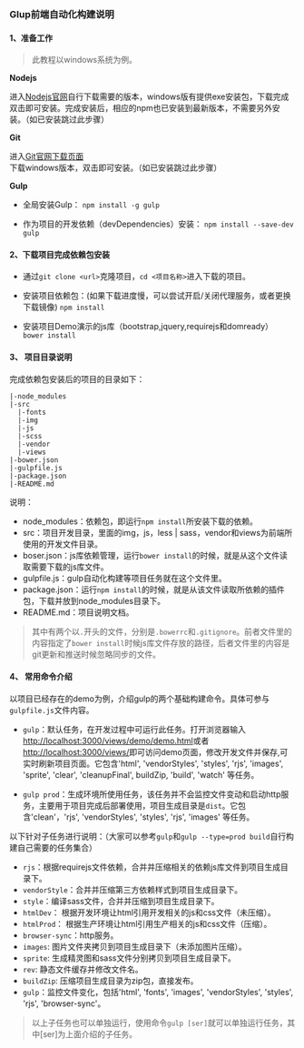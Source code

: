 ### Glup前端自动化构建说明
 
#### 1、准备工作

>此教程以windows系统为例。

**Nodejs**

进入[Nodejs官网](https://nodejs.org/en/)自行下载需要的版本，windows版有提供exe安装包，下载完成双击即可安装。完成安装后，相应的npm也已安装到最新版本，不需要另外安装。（如已安装跳过此步骤）

**Git**

进入[Git官网下载页面](http://git-scm.com/download/)下载windows版本，双击即可安装。（如已安装跳过此步骤）

**Gulp**

* 全局安装Gulp：
`npm install -g gulp`

* 作为项目的开发依赖（devDependencies）安装：
`npm install --save-dev gulp`

#### 2、下载项目完成依赖包安装

* 通过`git clone <url>`克隆项目，`cd <项目名称>`进入下载的项目。

* 安装项目依赖包：(如果下载进度慢，可以尝试开启/关闭代理服务，或者更换下载镜像)
`npm install`

* 安装项目Demo演示的js库（bootstrap,jquery,requirejs和domready）
`bower install`

#### 3、 项目目录说明

完成依赖包安装后的项目的目录如下：

```
|-node_modules
|-src
  |-fonts
  |-img
  |-js
  |-scss
  |-vendor
  |-views
|-bower.json
|-gulpfile.js
|-package.json
|-README.md
```

说明：

* node_modules：依赖包，即运行`npm install`所安装下载的依赖。
* src：项目开发目录，里面的img，js，less | sass，vendor和views为前端所使用的开发文件目录。
* boser.json：js库依赖管理，运行`bower install`的时候，就是从这个文件读取需要下载的js库文件。
* gulpfile.js：gulp自动化构建等项目任务就在这个文件里。
* package.json：运行`npm install`的时候，就是从该文件读取所依赖的插件包，下载并放到node_modules目录下。
* README.md：项目说明文档。

>其中有两个以`.`开头的文件，分别是`.bowerrc`和`.gitignore`。前者文件里的内容指定了`bower install`时候js库文件存放的路径，后者文件里的内容是git更新和推送时候忽略同步的文件。

#### 4、 常用命令介绍

以项目已经存在的demo为例，介绍gulp的两个基础构建命令。具体可参与`gulpfile.js`文件内容。

* `gulp`：默认任务，在开发过程中可运行此任务。打开浏览器输入[http://localhost:3000/views/demo/demo.html](http://localhost:8100/views/demo/demo.html)或者[http://localhost:3000/views/](http://localhost:8100/views/)即可访问demo页面，修改开发文件并保存,可实时刷新项目页面。它包含'html', 'vendorStyles', 'styles', 'rjs', 'images', 'sprite', 'clear', 'cleanupFinal', buildZip, 'build', 'watch' 等任务。

* `gulp prod`：生成环境所使用任务，该任务并不会监控文件变动和启动http服务，主要用于项目完成后部署使用，项目生成目录是`dist`。它包含'clean'，'rjs', 'vendorStyles', 'styles', 'rjs', 'images' 等任务。

以下针对子任务进行说明：（大家可以参考`gulp`和`gulp --type=prod build`自行构建自己需要的任务集合）

* `rjs`：根据requirejs文件依赖，合并并压缩相关的依赖js库文件到项目生成目录下。
* `vendorStyle`：合并并压缩第三方依赖样式到项目生成目录下。
* `style`：编译sass文件，合并并压缩到项目生成目录下。
* `htmlDev`： 根据开发环境让html引用开发相关的js和css文件（未压缩）。
* `htmlProd`： 根据生产环境让html引用生产相关的js和css文件（压缩）。
* `browser-sync`：http服务。
* `images`: 图片文件夹拷贝到项目生成目录下（未添加图片压缩）。
* `sprite`: 生成精灵图和sass文件分别拷贝到项目生成目录下。
* `rev`: 静态文件缓存并修改文件名。
* `buildZip`: 压缩项目生成目录为zip包，直接发布。
* `gulp`：监控文件变化，包括'html', 'fonts', 'images', 'vendorStyles', 'styles', 'rjs', 'browser-sync'。


>以上子任务也可以单独运行，使用命令`gulp [ser]`就可以单独运行任务，其中[ser]为上面介绍的子任务。




